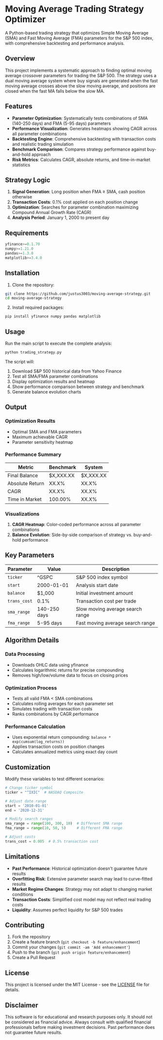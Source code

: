 # Moving Average Trading Strategy Optimizer

A Python-based trading strategy that optimizes Simple Moving Average (SMA) and Fast Moving Average (FMA) parameters for the S&P 500 index, with comprehensive backtesting and performance analysis.

## Overview

This project implements a systematic approach to finding optimal moving average crossover parameters for trading the S&P 500. The strategy uses a dual moving average system where buy signals are generated when the fast moving average crosses above the slow moving average, and positions are closed when the fast MA falls below the slow MA.

## Features

- **Parameter Optimization**: Systematically tests combinations of SMA (140-250 days) and FMA (5-95 days) parameters
- **Performance Visualization**: Generates heatmaps showing CAGR across all parameter combinations
- **Backtesting Engine**: Comprehensive backtesting with transaction costs and realistic trading simulation
- **Benchmark Comparison**: Compares strategy performance against buy-and-hold approach
- **Risk Metrics**: Calculates CAGR, absolute returns, and time-in-market statistics

## Strategy Logic

1. **Signal Generation**: Long position when FMA ≥ SMA, cash position otherwise
2. **Transaction Costs**: 0.1% cost applied on each position change
3. **Optimization**: Searches for parameter combination maximizing Compound Annual Growth Rate (CAGR)
4. **Analysis Period**: January 1, 2000 to present day

## Requirements

```python
yfinance>=0.1.70
numpy>=1.21.0
pandas>=1.3.0
matplotlib>=3.4.0
```

## Installation

1. Clone the repository:
```bash
git clone https://github.com/justus3003/moving-average-strategy.git
cd moving-average-strategy
```

2. Install required packages:
```bash
pip install yfinance numpy pandas matplotlib
```

## Usage

Run the main script to execute the complete analysis:

```bash
python trading_strategy.py
```

The script will:
1. Download S&P 500 historical data from Yahoo Finance
2. Test all SMA/FMA parameter combinations
3. Display optimization results and heatmap
4. Show performance comparison between strategy and benchmark
5. Generate balance evolution charts

## Output

### Optimization Results
- Optimal SMA and FMA parameters
- Maximum achievable CAGR
- Parameter sensitivity heatmap

### Performance Summary
| Metric | Benchmark | System |
|--------|-----------|---------|
| Final Balance | $X,XXX.XX | $X,XXX.XX |
| Absolute Return | XX.X% | XX.X% |
| CAGR | XX.X% | XX.X% |
| Time in Market | 100.00% | XX.X% |

### Visualizations
1. **CAGR Heatmap**: Color-coded performance across all parameter combinations
2. **Balance Evolution**: Side-by-side comparison of strategy vs. buy-and-hold performance

## Key Parameters

| Parameter | Value | Description |
|-----------|-------|-------------|
| `ticker` | ^GSPC | S&P 500 index symbol |
| `start` | 2000-01-01 | Analysis start date |
| `balance` | $1,000 | Initial investment amount |
| `trans_cost` | 0.1% | Transaction cost per trade |
| `sma_range` | 140-250 days | Slow moving average search range |
| `fma_range` | 5-95 days | Fast moving average search range |

## Algorithm Details

### Data Processing
- Downloads OHLC data using yfinance
- Calculates logarithmic returns for precise compounding
- Removes high/low/volume data to focus on closing prices

### Optimization Process
- Tests all valid FMA < SMA combinations
- Calculates rolling averages for each parameter set
- Simulates trading with transaction costs
- Ranks combinations by CAGR performance

### Performance Calculation
- Uses exponential return compounding: `balance * exp(cumsum(log_returns))`
- Applies transaction costs on position changes
- Calculates annualized metrics using exact day count

## Customization

Modify these variables to test different scenarios:

```python
# Change ticker symbol
ticker = "^IXIC"  # NASDAQ Composite

# Adjust date range
start = '2010-01-01'
end = '2020-12-31'

# Modify search ranges
sma_range = range(100, 300, 10)  # Different SMA range
fma_range = range(10, 50, 5)     # Different FMA range

# Adjust costs
trans_cost = 0.005  # 0.5% transaction cost
```

## Limitations

- **Past Performance**: Historical optimization doesn't guarantee future results
- **Overfitting Risk**: Extensive parameter search may lead to curve-fitted results
- **Market Regime Changes**: Strategy may not adapt to changing market conditions
- **Transaction Costs**: Simplified cost model may not reflect real trading costs
- **Liquidity**: Assumes perfect liquidity for S&P 500 trades

## Contributing

1. Fork the repository
2. Create a feature branch (`git checkout -b feature/enhancement`)
3. Commit your changes (`git commit -am 'Add enhancement'`)
4. Push to the branch (`git push origin feature/enhancement`)
5. Create a Pull Request

## License

This project is licensed under the MIT License - see the [LICENSE](LICENSE) file for details.

## Disclaimer

This software is for educational and research purposes only. It should not be considered as financial advice. Always consult with qualified financial professionals before making investment decisions. Past performance does not guarantee future results.
